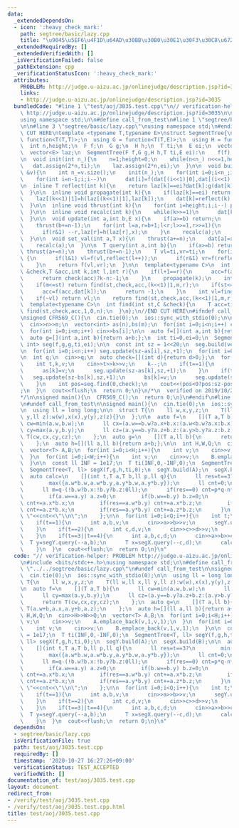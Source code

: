 ```yaml
---
data:
  _extendedDependsOn:
  - icon: ':heavy_check_mark:'
    path: segtree/basic/lazy.cpp
    title: "\u9045\u5EF6\u4F1D\u64AD\u30BB\u30B0\u30E1\u30F3\u30C8\u6728"
  _extendedRequiredBy: []
  _extendedVerifiedWith: []
  _isVerificationFailed: false
  _pathExtension: cpp
  _verificationStatusIcon: ':heavy_check_mark:'
  attributes:
    PROBLEM: http://judge.u-aizu.ac.jp/onlinejudge/description.jsp?id=3035
    links:
    - http://judge.u-aizu.ac.jp/onlinejudge/description.jsp?id=3035
  bundledCode: "#line 1 \"test/aoj/3035.test.cpp\"\n// verification-helper: PROBLEM\
    \ http://judge.u-aizu.ac.jp/onlinejudge/description.jsp?id=3035\n\n#include <bits/stdc++.h>\n\
    using namespace std;\n\n#define call_from_test\n#line 1 \"segtree/basic/lazy.cpp\"\
    \n\n#line 3 \"segtree/basic/lazy.cpp\"\nusing namespace std;\n#endif\n//BEGIN\
    \ CUT HERE\ntemplate <typename T,typename E>\nstruct SegmentTree{\n  using F =\
    \ function<T(T,T)>;\n  using G = function<T(T,E)>;\n  using H = function<E(E,E)>;\n\
    \  int n,height;\n  F f;\n  G g;\n  H h;\n  T ti;\n  E ei;\n  vector<T> dat;\n\
    \  vector<E> laz;\n  SegmentTree(F f,G g,H h,T ti,E ei):\n    f(f),g(g),h(h),ti(ti),ei(ei){}\n\
    \n  void init(int n_){\n    n=1;height=0;\n    while(n<n_) n<<=1,height++;\n \
    \   dat.assign(2*n,ti);\n    laz.assign(2*n,ei);\n  }\n\n  void build(const vector<T>\
    \ &v){\n    int n_=v.size();\n    init(n_);\n    for(int i=0;i<n_;i++) dat[n+i]=v[i];\n\
    \    for(int i=n-1;i;i--)\n      dat[i]=f(dat[(i<<1)|0],dat[(i<<1)|1]);\n  }\n\
    \n  inline T reflect(int k){\n    return laz[k]==ei?dat[k]:g(dat[k],laz[k]);\n\
    \  }\n\n  inline void propagate(int k){\n    if(laz[k]==ei) return;\n    laz[(k<<1)|0]=h(laz[(k<<1)|0],laz[k]);\n\
    \    laz[(k<<1)|1]=h(laz[(k<<1)|1],laz[k]);\n    dat[k]=reflect(k);\n    laz[k]=ei;\n\
    \  }\n\n  inline void thrust(int k){\n    for(int i=height;i;i--) propagate(k>>i);\n\
    \  }\n\n  inline void recalc(int k){\n    while(k>>=1)\n      dat[k]=f(reflect((k<<1)|0),reflect((k<<1)|1));\n\
    \  }\n\n  void update(int a,int b,E x){\n    if(a>=b) return;\n    thrust(a+=n);\n\
    \    thrust(b+=n-1);\n    for(int l=a,r=b+1;l<r;l>>=1,r>>=1){\n      if(l&1) laz[l]=h(laz[l],x),l++;\n\
    \      if(r&1) --r,laz[r]=h(laz[r],x);\n    }\n    recalc(a);\n    recalc(b);\n\
    \  }\n\n  void set_val(int a,T x){\n    thrust(a+=n);\n    dat[a]=x;laz[a]=ei;\n\
    \    recalc(a);\n  }\n\n  T query(int a,int b){\n    if(a>=b) return ti;\n   \
    \ thrust(a+=n);\n    thrust(b+=n-1);\n    T vl=ti,vr=ti;\n    for(int l=a,r=b+1;l<r;l>>=1,r>>=1)\
    \ {\n      if(l&1) vl=f(vl,reflect(l++));\n      if(r&1) vr=f(reflect(--r),vr);\n\
    \    }\n    return f(vl,vr);\n  }\n\n  template<typename C>\n  int find(int st,C\
    \ &check,T &acc,int k,int l,int r){\n    if(l+1==r){\n      acc=f(acc,reflect(k));\n\
    \      return check(acc)?k-n:-1;\n    }\n    propagate(k);\n    int m=(l+r)>>1;\n\
    \    if(m<=st) return find(st,check,acc,(k<<1)|1,m,r);\n    if(st<=l and !check(f(acc,dat[k]))){\n\
    \      acc=f(acc,dat[k]);\n      return -1;\n    }\n    int vl=find(st,check,acc,(k<<1)|0,l,m);\n\
    \    if(~vl) return vl;\n    return find(st,check,acc,(k<<1)|1,m,r);\n  }\n\n\
    \  template<typename C>\n  int find(int st,C &check){\n    T acc=ti;\n    return\
    \ find(st,check,acc,1,0,n);\n  }\n};\n//END CUT HERE\n#ifndef call_from_test\n\
    \nsigned CFR569_C(){\n  cin.tie(0);\n  ios::sync_with_stdio(0);\n\n  int n,m;\n\
    \  cin>>n>>m;\n  vector<int> as(n),bs(m);\n  for(int i=0;i<n;i++) cin>>as[i];\n\
    \  for(int i=0;i<m;i++) cin>>bs[i];\n\n  auto f=[](int a,int b){return max(a,b);};\n\
    \  auto g=[](int a,int b){return a+b;};\n  int ti=0,ei=0;\n  SegmentTree<int,\
    \ int> seg(f,g,g,ti,ei);\n\n  const int sz = 1<<20;\n  seg.build(vector<int>(sz,0));\n\
    \n  for(int i=0;i<n;i++) seg.update(sz-as[i],sz,+1);\n  for(int i=0;i<m;i++) seg.update(sz-bs[i],sz,-1);\n\
    \n  int q;\n  cin>>q;\n  auto check=[](int d){return d>0;};\n  for(int i=0;i<q;i++){\n\
    \    int t,k,v;\n    cin>>t>>k>>v;\n    k--;\n    if(t==1){\n      seg.update(sz-as[k],sz,-1);\n\
    \      as[k]=v;\n      seg.update(sz-as[k],sz,+1);\n    }\n    if(t==2){\n   \
    \   seg.update(sz-bs[k],sz,+1);\n      bs[k]=v;\n      seg.update(sz-bs[k],sz,-1);\n\
    \    }\n    int pos=seg.find(0,check);\n    cout<<(pos<0?pos:sz-pos)<<\"\\n\"\
    ;\n  }\n  cout<<flush;\n  return 0;\n}\n/*\n  verified on 2019/10/28\n  https://codeforces.com/contest/1179/problem/C\n\
    */\n\nsigned main(){\n  CFR569_C();\n  return 0;\n}\n#endif\n#line 8 \"test/aoj/3035.test.cpp\"\
    \n#undef call_from_test\n\nsigned main(){\n  cin.tie(0);\n  ios::sync_with_stdio(0);\n\
    \n  using ll = long long;\n\n  struct T{\n    ll w,x,y,z;\n    T(ll w,ll x,ll\
    \ y,ll z):w(w),x(x),y(y),z(z){}\n  };\n\n  auto f=\n    [](T a,T b){\n      ll\
    \ cw=min(a.w,b.w);\n      ll cx=(a.w==b.w?a.x+b.x:(a.w<b.w?a.x:b.x));\n      ll\
    \ cy=max(a.y,b.y);\n      ll cz=(a.y==b.y?a.z+b.z:(a.y>b.y?a.z:b.z));\n      return\
    \ T(cw,cx,cy,cz);\n    };\n  auto g=\n    [](T a,ll b){\n      return T(a.w+b,a.x,a.y+b,a.z);\n\
    \    };\n  auto h=[](ll a,ll b){return a+b;};\n\n  int H,W,Q;\n  cin>>H>>W>>Q;\n\
    \  vector<T> A,B;\n  for(int i=0;i<H;i++){\n    int v;\n    cin>>v;\n    A.emplace_back(v,1,v,1);\n\
    \  }\n  for(int i=0;i<W;i++){\n    int v;\n    cin>>v;\n    B.emplace_back(v,1,v,1);\n\
    \  }\n\n  const ll INF = 1e17;\n  T ti(INF,0,-INF,0);\n  SegmentTree<T, ll> segY(f,g,h,ti,0);\n\
    \  SegmentTree<T, ll> segX(f,g,h,ti,0);\n  segY.build(A);\n  segX.build(B);\n\n\
    \  auto calc=\n    [](int t,T a,T b,ll p,ll q){\n      ll res=t==3?\n        min({a.w*b.w,a.w*b.y,a.y*b.w,a.y*b.y}):\n\
    \        max({a.w*b.w,a.w*b.y,a.y*b.w,a.y*b.y});\n      ll cnt=0;\n      ll n=p-(!a.w?a.x:!a.y?a.z:0ll);\n\
    \      ll m=q-(!b.w?b.x:!b.y?b.z:0ll);\n      if(res==0) cnt=p*q-n*m;\n      else{\n\
    \        if(a.w==a.y) a.z=0;\n        if(b.w==b.y) b.z=0;\n        if(res==a.w*b.w)\
    \ cnt+=a.x*b.x;\n        if(res==a.w*b.y) cnt+=a.x*b.z;\n        if(res==a.y*b.w)\
    \ cnt+=a.z*b.x;\n        if(res==a.y*b.y) cnt+=a.z*b.z;\n      }\n      cout<<res<<\"\
    \ \"<<cnt<<\"\\n\";\n    };\n\n  for(int i=0;i<Q;i++){\n    int t;\n    cin>>t;\n\
    \    if(t==1){\n      int a,b,v;\n      cin>>a>>b>>v;\n      segY.update(--a,b,v);\n\
    \    }\n    if(t==2){\n      int c,d,v;\n      cin>>c>>d>>v;\n      segX.update(--c,d,v);\n\
    \    }\n    if(t==3||t==4){\n      int a,b,c,d;\n      cin>>a>>b>>c>>d;\n    \
    \  T y=segY.query(--a,b);\n      T x=segX.query(--c,d);\n      calc(t,y,x,b-a,d-c);\n\
    \    }\n  }\n  cout<<flush;\n  return 0;\n}\n"
  code: "// verification-helper: PROBLEM http://judge.u-aizu.ac.jp/onlinejudge/description.jsp?id=3035\n\
    \n#include <bits/stdc++.h>\nusing namespace std;\n\n#define call_from_test\n#include\
    \ \"../../segtree/basic/lazy.cpp\"\n#undef call_from_test\n\nsigned main(){\n\
    \  cin.tie(0);\n  ios::sync_with_stdio(0);\n\n  using ll = long long;\n\n  struct\
    \ T{\n    ll w,x,y,z;\n    T(ll w,ll x,ll y,ll z):w(w),x(x),y(y),z(z){}\n  };\n\
    \n  auto f=\n    [](T a,T b){\n      ll cw=min(a.w,b.w);\n      ll cx=(a.w==b.w?a.x+b.x:(a.w<b.w?a.x:b.x));\n\
    \      ll cy=max(a.y,b.y);\n      ll cz=(a.y==b.y?a.z+b.z:(a.y>b.y?a.z:b.z));\n\
    \      return T(cw,cx,cy,cz);\n    };\n  auto g=\n    [](T a,ll b){\n      return\
    \ T(a.w+b,a.x,a.y+b,a.z);\n    };\n  auto h=[](ll a,ll b){return a+b;};\n\n  int\
    \ H,W,Q;\n  cin>>H>>W>>Q;\n  vector<T> A,B;\n  for(int i=0;i<H;i++){\n    int\
    \ v;\n    cin>>v;\n    A.emplace_back(v,1,v,1);\n  }\n  for(int i=0;i<W;i++){\n\
    \    int v;\n    cin>>v;\n    B.emplace_back(v,1,v,1);\n  }\n\n  const ll INF\
    \ = 1e17;\n  T ti(INF,0,-INF,0);\n  SegmentTree<T, ll> segY(f,g,h,ti,0);\n  SegmentTree<T,\
    \ ll> segX(f,g,h,ti,0);\n  segY.build(A);\n  segX.build(B);\n\n  auto calc=\n\
    \    [](int t,T a,T b,ll p,ll q){\n      ll res=t==3?\n        min({a.w*b.w,a.w*b.y,a.y*b.w,a.y*b.y}):\n\
    \        max({a.w*b.w,a.w*b.y,a.y*b.w,a.y*b.y});\n      ll cnt=0;\n      ll n=p-(!a.w?a.x:!a.y?a.z:0ll);\n\
    \      ll m=q-(!b.w?b.x:!b.y?b.z:0ll);\n      if(res==0) cnt=p*q-n*m;\n      else{\n\
    \        if(a.w==a.y) a.z=0;\n        if(b.w==b.y) b.z=0;\n        if(res==a.w*b.w)\
    \ cnt+=a.x*b.x;\n        if(res==a.w*b.y) cnt+=a.x*b.z;\n        if(res==a.y*b.w)\
    \ cnt+=a.z*b.x;\n        if(res==a.y*b.y) cnt+=a.z*b.z;\n      }\n      cout<<res<<\"\
    \ \"<<cnt<<\"\\n\";\n    };\n\n  for(int i=0;i<Q;i++){\n    int t;\n    cin>>t;\n\
    \    if(t==1){\n      int a,b,v;\n      cin>>a>>b>>v;\n      segY.update(--a,b,v);\n\
    \    }\n    if(t==2){\n      int c,d,v;\n      cin>>c>>d>>v;\n      segX.update(--c,d,v);\n\
    \    }\n    if(t==3||t==4){\n      int a,b,c,d;\n      cin>>a>>b>>c>>d;\n    \
    \  T y=segY.query(--a,b);\n      T x=segX.query(--c,d);\n      calc(t,y,x,b-a,d-c);\n\
    \    }\n  }\n  cout<<flush;\n  return 0;\n}\n"
  dependsOn:
  - segtree/basic/lazy.cpp
  isVerificationFile: true
  path: test/aoj/3035.test.cpp
  requiredBy: []
  timestamp: '2020-10-27 16:27:26+09:00'
  verificationStatus: TEST_ACCEPTED
  verifiedWith: []
documentation_of: test/aoj/3035.test.cpp
layout: document
redirect_from:
- /verify/test/aoj/3035.test.cpp
- /verify/test/aoj/3035.test.cpp.html
title: test/aoj/3035.test.cpp
---
```


